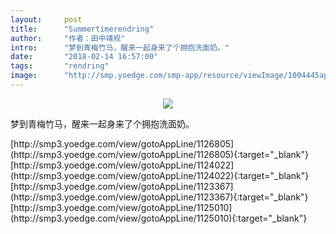 ```yaml
---
layout:     post
title:      "Summertimerendring"
author:     "作者：田中靖规"
intro:      "梦到青梅竹马，醒来一起身来了个拥抱洗面奶。"
date:       "2018-02-14 16:57:00"
tags:       "rendring"
image:      "http://smp.yoedge.com/smp-app/resource/viewImage/1004445appline.png"
---
```

<div style="text-align: center">
<p><img src="http://smp.yoedge.com/smp-app/resource/viewImage/1004445appline.png"/></p>
</div>
<p class="post-meta">
<span>梦到青梅竹马，醒来一起身来了个拥抱洗面奶。</span>
</p>
[http://smp3.yoedge.com/view/gotoAppLine/1126805](http://smp3.yoedge.com/view/gotoAppLine/1126805){:target="_blank"}
[http://smp3.yoedge.com/view/gotoAppLine/1124022](http://smp3.yoedge.com/view/gotoAppLine/1124022){:target="_blank"}
[http://smp3.yoedge.com/view/gotoAppLine/1123367](http://smp3.yoedge.com/view/gotoAppLine/1123367){:target="_blank"}
[http://smp3.yoedge.com/view/gotoAppLine/1125010](http://smp3.yoedge.com/view/gotoAppLine/1125010){:target="_blank"}


